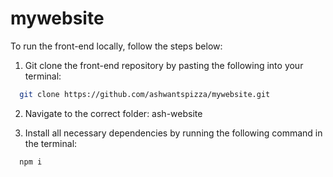 # mywebsite

To run the front-end locally, follow the steps below:

1. Git clone the front-end repository by pasting the following into your terminal:

```bash
  git clone https://github.com/ashwantspizza/mywebsite.git
```

2. Navigate to the correct folder: ash-website

3. Install all necessary dependencies by running the following command in the terminal:

```bash
  npm i
```

